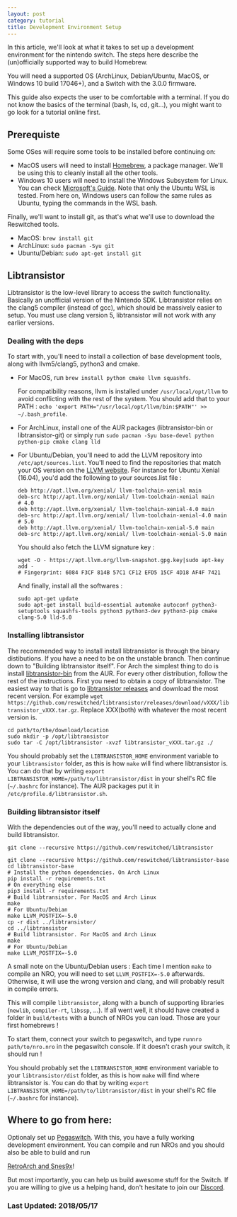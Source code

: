 ```yaml
---
layout: post
category: tutorial
title: Development Environment Setup
---
```


In this article, we'll look at what it takes to set up a development environment
for the nintendo switch. The steps here describe the (un)officially supported
way to build Homebrew.

You will need a supported OS (ArchLinux, Debian/Ubuntu, MacOS, or Windows 10
build 17046+), and a Switch with the 3.0.0 firmware.

This guide also expects the user to be comfortable with a terminal. If you do
not know the basics of the terminal (bash, ls, cd, git...), you might want to go
look for a tutorial online first.

## Prerequiste

Some OSes will require some tools to be installed before continuing on:

- MacOS users will need to install [Homebrew](https://brew.sh/), a package
  manager. We'll be using this to cleanly install all the other tools.
- Windows 10 users will need to install the Windows Subsystem for Linux. You can
  check [Microsoft's Guide](https://docs.microsoft.com/en-us/windows/wsl/install-win10).
  Note that only the Ubuntu WSL is tested. From here on, Windows users can
  follow the same rules as Ubuntu, typing the commands in the WSL bash.

Finally, we'll want to install git, as that's what we'll use to download the
Reswitched tools.

- MacOS: `brew install git`
- ArchLinux: `sudo pacman -Syu git`
- Ubuntu/Debian: `sudo apt-get install git`


## Libtransistor

Libtransistor is the low-level library to access the switch functionality.
Basically an unofficial version of the Nintendo SDK. Libtransistor relies on
the clang5 compiler (instead of gcc), which should be massively easier to setup.
You must use clang version 5, libtransistor will not work with any earlier versions.

### Dealing with the deps

To start with, you'll need to install a collection of base development tools,
along with llvm5/clang5, python3 and cmake.

- For MacOS, run `brew install python cmake llvm squashfs`.

  For compatibility reasons, llvm is installed under `/usr/local/opt/llvm` to
  avoid conflicting with the rest of the system. You should add that to your PATH :
  `echo 'export PATH="/usr/local/opt/llvm/bin:$PATH"' >> ~/.bash_profile`.

- For ArchLinux, install one of the AUR packages (libtransistor-bin or libtransistor-git) or  simply run `sudo pacman -Syu base-devel python python-pip cmake clang lld`

- For Ubuntu/Debian, you'll need to add the LLVM repository into
  `/etc/apt/sources.list`. You'll need to find the repositories that match your
  OS version on the [LLVM website](https://apt.llvm.org/). For instance for
  Ubuntu Xenial (16.04), you'd add the following to your sources.list file :

  ```
  deb http://apt.llvm.org/xenial/ llvm-toolchain-xenial main
  deb-src http://apt.llvm.org/xenial/ llvm-toolchain-xenial main
  # 4.0
  deb http://apt.llvm.org/xenial/ llvm-toolchain-xenial-4.0 main
  deb-src http://apt.llvm.org/xenial/ llvm-toolchain-xenial-4.0 main
  # 5.0
  deb http://apt.llvm.org/xenial/ llvm-toolchain-xenial-5.0 main
  deb-src http://apt.llvm.org/xenial/ llvm-toolchain-xenial-5.0 main
  ```

  You should also fetch the LLVM signature key :

  ```
  wget -O - https://apt.llvm.org/llvm-snapshot.gpg.key|sudo apt-key add -
  # Fingerprint: 6084 F3CF 814B 57C1 CF12 EFD5 15CF 4D18 AF4F 7421
  ```

  And finally, install all the softwares :

  ```
  sudo apt-get update
  sudo apt-get install build-essential automake autoconf python3-setuptools squashfs-tools python3 python3-dev python3-pip cmake clang-5.0 lld-5.0
  ```

### Installing libtransistor

The recommended way to install install libtransistor is through the  binary distibutions. If you have a need to be on the unstable branch. Then continue down to "Building libtransistor itself".
For Arch the simplest thing to do is install [libtransistor-bin](https://AUR.archlinux.org/packages/libtransistor-bin/) from the AUR.
For every other distribution, follow the rest of the instructions.
First you need to obtain a copy of libtransistor. The easiest way to that is go to [libtransistor releases](https://github.com/reswitched/libtransistor/releases) and download the most recent version. For example
```wget https://github.com/reswitched/libtransistor/releases/download/vXXX/libtransistor_vXXX.tar.gz```. Replace XXX(both) with whatever the most recent version is.
```
cd path/to/the/download/location
sudo mkdir -p /opt/libtransistor
sudo tar -C /opt/libtransistor -xvzf libtransistor_vXXX.tar.gz ./
```
You should probably set the `LIBTRANSISTOR_HOME` environment variable to your
`libtransistor` folder, as this is how `make` will find where libtransistor is.
You can do that by writing `export LIBTRANSISTOR_HOME=/path/to/libtransistor/dist` in
your shell's RC file (`~/.bashrc` for instance). The AUR packages put it in `/etc/profile.d/libtransistor.sh`.

### Building libtransistor itself

With the dependencies out of the way, you'll need to actually clone and build
libtransistor.

```
git clone --recursive https://github.com/reswitched/libtransistor

git clone --recursive https://github.com/reswitched/libtransistor-base
cd libtransistor-base
# Install the python dependencies. On Arch Linux
pip install -r requirements.txt
# On everything else
pip3 install -r requirements.txt
# Build libtransistor. For MacOS and Arch Linux
make
# For Ubuntu/Debian
make LLVM_POSTFIX=-5.0
cp -r dist ../libtransistor/
cd ../libtransistor
# Build libtransistor. For MacOS and Arch Linux
make
# For Ubuntu/Debian
make LLVM_POSTFIX=-5.0
```

A small note on the Ubuntu/Debian users : Each time I mention `make` to compile
an NRO, you will need to set `LLVM_POSTFIX=-5.0` afterwards. Otherwise, it will
use the wrong version and clang, and will probably result in compile errors.

This will compile `libtransistor`, along with a bunch of supporting libraries
(`newlib`, `compiler-rt`, `libssp`, ...). If all went well, it should have
created a folder in `build/tests` with a bunch of NROs you can load. Those are
your first homebrews !

To start them, connect your switch to pegaswitch, and type
`runnro path/to/nro.nro` in the pegaswitch console. If it doesn't crash your
switch, it should run !

You should probably set the `LIBTRANSISTOR_HOME` environment variable to your
`libtransistor/dist` folder, as this is how `make` will find where libtransistor is.
You can do that by writing `export LIBTRANSISTOR_HOME=/path/to/libtransistor/dist` in
your shell's RC file (`~/.bashrc` for instance).


## Where to go from here:
Optionaly set  up [Pegaswitch](https://reswitchedweekly.github.io/Pegaswitch/).
With this, you have a fully working development environment. You can compile and
run NROs and you should also be able to build and run

[RetroArch and Snes9x](https://reswitchedweekly.github.io/Building-RetroArch/)!

But most importantly, you can help us build awesome stuff for the Switch. If you
are willing to give us a helping hand, don't hesitate to join our
[Discord](https://discordapp.com/invite/DThbZ7z).

### Last Updated: 2018/05/17
